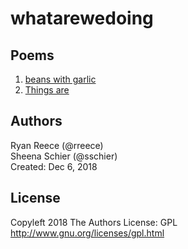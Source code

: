 whatarewedoing
===============================================================================


Poems
-------------------------------------------------------------------------------

1.  [beans with garlic](beans-with-garlic.md)
1.  [Things are](things-are.md)


Authors
-------------------------------------------------------------------------------

Ryan Reece (@rreece)     
Sheena Schier (@sschier)     
Created: Dec 6, 2018


License
-------------------------------------------------------------------------------

Copyleft 2018 The Authors
License: GPL <http://www.gnu.org/licenses/gpl.html>


